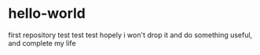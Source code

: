 # hello-world
first repository
test test test 
hopely i won't drop it and do something useful, and complete my life
